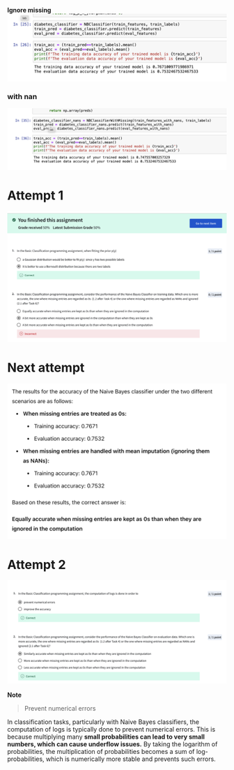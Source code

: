 **Ignore missing**
![alt text](image-2.png)


### with nan

![alt text](image-1.png)

# Attempt 1
![alt text](image-3.png)

# Next attempt
![alt text](image-4.png)

# Attempt 2

![alt text](image-5.png)

**Note**
> Prevent numerical errors

In classification tasks, particularly with Naive Bayes classifiers, the computation of logs is typically done to prevent numerical errors. 
This is because multiplying many **small probabilities can lead to very small numbers, which can cause underflow issues.** 
By taking the logarithm of probabilities, the multiplication of probabilities becomes a sum of log-probabilities, which is numerically more stable and prevents such errors.